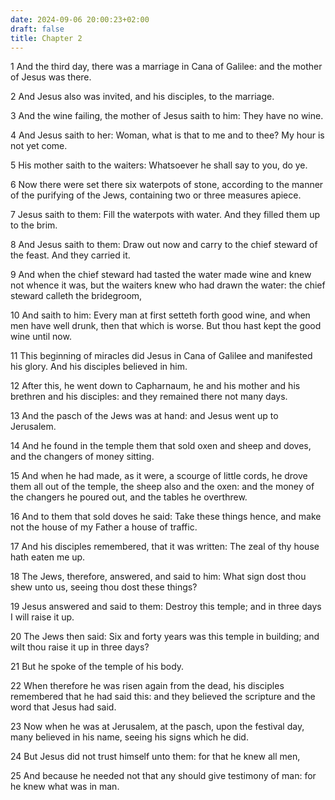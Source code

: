 ```yaml
---
date: 2024-09-06 20:00:23+02:00
draft: false
title: Chapter 2
---
```




1 And the third day, there was a marriage in Cana of Galilee: and the mother of Jesus was there.

2 And Jesus also was invited, and his disciples, to the marriage.

3 And the wine failing, the mother of Jesus saith to him: They have no wine.

4 And Jesus saith to her: Woman, what is that to me and to thee? My hour is not yet come.

5 His mother saith to the waiters: Whatsoever he shall say to you, do ye.

6 Now there were set there six waterpots of stone, according to the manner of the purifying of the Jews, containing two or three measures apiece.

7 Jesus saith to them: Fill the waterpots with water. And they filled them up to the brim.

8 And Jesus saith to them: Draw out now and carry to the chief steward of the feast. And they carried it.

9 And when the chief steward had tasted the water made wine and knew not whence it was, but the waiters knew who had drawn the water: the chief steward calleth the bridegroom,

10 And saith to him: Every man at first setteth forth good wine, and when men have well drunk, then that which is worse. But thou hast kept the good wine until now.

11 This beginning of miracles did Jesus in Cana of Galilee and manifested his glory. And his disciples believed in him.

12 After this, he went down to Capharnaum, he and his mother and his brethren and his disciples: and they remained there not many days.

13 And the pasch of the Jews was at hand: and Jesus went up to Jerusalem.

14 And he found in the temple them that sold oxen and sheep and doves, and the changers of money sitting.

15 And when he had made, as it were, a scourge of little cords, he drove them all out of the temple, the sheep also and the oxen: and the money of the changers he poured out, and the tables he overthrew.

16 And to them that sold doves he said: Take these things hence, and make not the house of my Father a house of traffic.

17 And his disciples remembered, that it was written: The zeal of thy house hath eaten me up.

18 The Jews, therefore, answered, and said to him: What sign dost thou shew unto us, seeing thou dost these things?

19 Jesus answered and said to them: Destroy this temple; and in three days I will raise it up.

20 The Jews then said: Six and forty years was this temple in building; and wilt thou raise it up in three days?

21 But he spoke of the temple of his body.

22 When therefore he was risen again from the dead, his disciples remembered that he had said this: and they believed the scripture and the word that Jesus had said.

23 Now when he was at Jerusalem, at the pasch, upon the festival day, many believed in his name, seeing his signs which he did.

24 But Jesus did not trust himself unto them: for that he knew all men,

25 And because he needed not that any should give testimony of man: for he knew what was in man.

